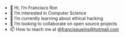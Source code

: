 - 👋 Hi, I’m Francisco Ron 
- 👀 I’m interested in Computer Science
- 🌱 I’m currently learning about ethical hacking
- 💞️ I’m looking to collaborate on open source projects
- 📫 How to reach me at @francisqueins@hotmail.com

<!---
fron/fron is a ✨ special ✨ repository because its `README.md` (this file) appears on your GitHub profile.
You can click the Preview link to take a look at your changes.
--->
